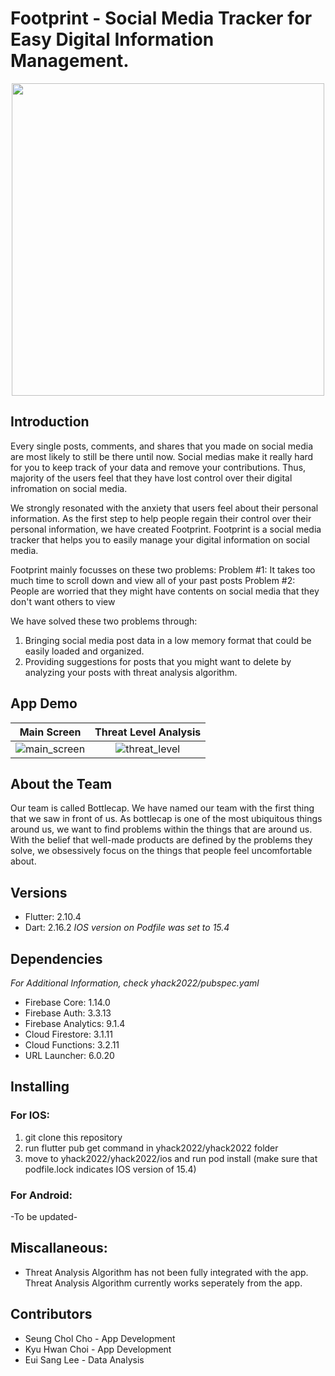 # Footprint - Social Media Tracker for Easy Digital Information Management.
<p align="center">
    <img 
    width="500"
    height="500"
    src="https://user-images.githubusercontent.com/57926472/162923906-efea1e84-8af5-481e-b8a5-a16c3fe828d6.png"
  >
</p>

## Introduction
Every single posts, comments, and shares that you made on social media are most likely to still be there until now. Social medias make it really hard for you to keep track of your data and remove your contributions. Thus, majority of the users feel that they have lost control over their digital infromation on social media.

We strongly resonated with the anxiety that users feel about their personal information. As the first step to help people regain their control over their personal information, we have created Footprint. Footprint is a social media tracker that helps you to easily manage your digital information on social media.

Footprint mainly focusses on these two problems:
Problem #1: It takes too much time to scroll down and view all of your past posts
Problem #2: People are worried that they might have contents on social media that they don't want others to view


We have solved these two problems through:
1) Bringing social media post data in a low memory format that could be easily loaded and organized.
2) Providing suggestions for posts that you might want to delete by analyzing your posts with threat analysis algorithm.

## App Demo
Main Screen             |  Threat Level Analysis
:-------------------------:|:-------------------------:
![main_screen](https://user-images.githubusercontent.com/57926472/236097544-b6a2722c-4959-4db0-82f2-ab7f41d0831e.PNG)  |  ![threat_level](https://user-images.githubusercontent.com/57926472/236097579-79fecad7-1ead-4dd0-bdb8-358840fe8e7d.PNG)


## About the Team
Our team is called Bottlecap. We have named our team with the first thing that we saw in front of us. As bottlecap is one of the most ubiquitous things around us, we want to find problems within the things that are around us. With the belief that well-made products are defined by the problems they solve, we obsessively focus on the things that people feel uncomfortable about. 


## Versions
* Flutter: 2.10.4
* Dart: 2.16.2
_IOS version on Podfile was set to 15.4_


## Dependencies
_For Additional Information, check yhack2022/pubspec.yaml_
* Firebase Core: 1.14.0
* Firebase Auth: 3.3.13
* Firebase Analytics: 9.1.4
* Cloud Firestore: 3.1.11
* Cloud Functions: 3.2.11
* URL Launcher: 6.0.20


## Installing
### For IOS:
1. git clone this repository
2. run flutter pub get command in yhack2022/yhack2022 folder
3. move to yhack2022/yhack2022/ios and run pod install (make sure that podfile.lock indicates IOS version of 15.4)

### For Android:
-To be updated-

## Miscallaneous:
* Threat Analysis Algorithm has not been fully integrated with the app. Threat Analysis Algorithm currently works seperately from the app.

## Contributors
* Seung Chol Cho - App Development
* Kyu Hwan Choi - App Development
* Eui Sang Lee - Data Analysis
